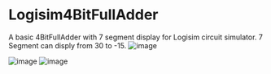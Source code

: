 # Logisim4BitFullAdder
A basic 4BitFullAdder with 7 segment display for Logisim circuit simulator.
7 Segment can disply from 30 to -15.
![image](https://github.com/Tiago-Goncalves98/Logisim4BitFullAdder/assets/81558370/894ba881-a0b8-4343-8c3c-61cde39ce254)

![image](https://github.com/Tiago-Goncalves98/Logisim4BitFullAdder/assets/81558370/a8437cbb-6775-4030-b9b7-8f2f9915402b)
![image](https://github.com/Tiago-Goncalves98/Logisim4BitFullAdder/assets/81558370/72790cc9-9ef6-4d0e-a8c8-435844fbf2bf)
